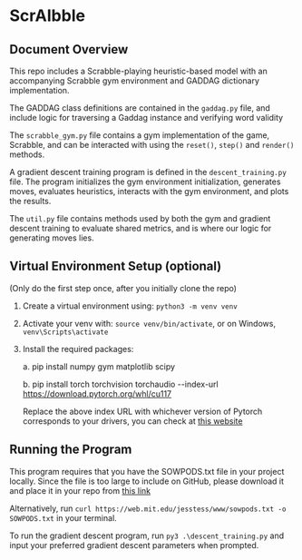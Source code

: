 # ScrAIbble

## Document Overview
This repo includes a Scrabble-playing heuristic-based model with an accompanying Scrabble gym environment and GADDAG dictionary implementation.

The GADDAG class definitions are contained in the `gaddag.py` file, and include logic for traversing a Gaddag instance and verifying word validity

The `scrabble_gym.py` file contains a gym implementation of the game, Scrabble, and can be interacted with using the `reset()`, `step()` and `render()` methods.

A gradient descent training program is defined in the `descent_training.py` file. The program initializes the gym environment initialization, generates moves, evaluates heuristics, interacts with the gym environment, and plots the results. 

The `util.py` file contains methods used by both the gym and gradient descent training to evaluate shared metrics, and is where our logic for generating moves lies. 

## Virtual Environment Setup (optional)
(Only do the first step once, after you initially clone the repo)
1. Create a virtual environment using:
``python3 -m venv venv``
2. Activate your venv with:
``source venv/bin/activate``, or on Windows, ``venv\Scripts\activate``
3. Install the required packages:
   
   a. pip install numpy gym matplotlib scipy
   
   b. pip install torch torchvision torchaudio --index-url https://download.pytorch.org/whl/cu117

   Replace the above index URL with whichever version of Pytorch corresponds to your drivers, you can check at [this website](https://pytorch.org/get-started/locally/)

## Running the Program
This program requires that you have the SOWPODS.txt file in your project locally. Since the file is too large to include on GitHub, please download it and place it in your repo from [this link](https://web.mit.edu/jesstess/www/sowpods.txt)

Alternatively, run `curl https://web.mit.edu/jesstess/www/sowpods.txt -o SOWPODS.txt` in your terminal.

To run the gradient descent program, run `py3 .\descent_training.py` and input your preferred gradient descent parameters when prompted.
